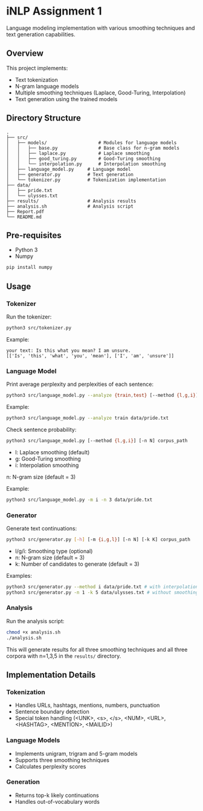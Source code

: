# iNLP Assignment 1

Language modeling implementation with various smoothing techniques and text generation capabilities.

## Overview

This project implements:
- Text tokenization
- N-gram language models
- Multiple smoothing techniques (Laplace, Good-Turing, Interpolation)
- Text generation using the trained models

## Directory Structure

```
.
├── src/
│   ├── models/                   # Modules for language models
│   │   ├── base.py               # Base class for n-gram models
│   │   ├── laplace.py            # Laplace smoothing
│   │   ├── good_turing.py        # Good-Turing smoothing
│   │   └── interpolation.py      # Interpolation smoothing
│   ├── language_model.py     # Language model
│   ├── generator.py          # Text generation
│   └── tokenizer.py          # Tokenization implementation
├── data/
│   ├── pride.txt
│   └── ulysses.txt
├── results/                  # Analysis results
├── analysis.sh               # Analysis script
├── Report.pdf
└── README.md
```

## Pre-requisites

- Python 3
- Numpy

```bash
pip install numpy
```

## Usage

### Tokenizer

Run the tokenizer:
```bash
python3 src/tokenizer.py
```

Example:
```
your text: Is this what you mean? I am unsure.
[['Is', 'this', 'what', 'you', 'mean'], ['I', 'am', 'unsure']]
```

### Language Model

Print average perplexity and perplexities of each sentence:
```bash
python3 src/language_model.py --analyze {train,test} [--method {l,g,i}] [-n N] corpus_path
```
Example:
```bash
python3 src/language_model.py --analyze train data/pride.txt
```

Check sentence probability:
```bash
python3 src/language_model.py [--method {l,g,i}] [-n N] corpus_path
```
- l: Laplace smoothing (default)
- g: Good-Turing smoothing 
- i: Interpolation smoothing

n: N-gram size (default = 3)

Example:
```bash
python3 src/language_model.py -m i -n 3 data/pride.txt
```

### Generator

Generate text continuations:
```bash
python3 src/generator.py [-h] [-m {i,g,l}] [-n N] [-k K] corpus_path
```
- l/g/i: Smoothing type (optional)
- n: N-gram size (default = 3)
- k: Number of candidates to generate (default = 3)

Examples:
```bash
python3 src/generator.py --method i data/pride.txt # with interpolation
python3 src/generator.py -n 1 -k 5 data/ulysses.txt # without smoothing or interpolation
```

### Analysis

Run the analysis script:
```bash
chmod +x analysis.sh
./analysis.sh
```
This will generate results for all three smoothing techniques and all three corpora with n=1,3,5 in the `results/` directory.

## Implementation Details

### Tokenization
- Handles URLs, hashtags, mentions, numbers, punctuation
- Sentence boundary detection
- Special token handling (\<UNK>, \<s>, \</s>, \<NUM>, \<URL>, \<HASHTAG>, \<MENTION>, \<MAILID>)

### Language Models
- Implements unigram, trigram and 5-gram models
- Supports three smoothing techniques
- Calculates perplexity scores

### Generation
- Returns top-k likely continuations
- Handles out-of-vocabulary words